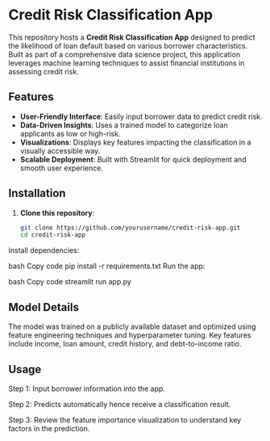 # **Credit Risk Classification App**
This repository hosts a **Credit Risk Classification App** designed to predict the likelihood of loan default based on various borrower characteristics. 
Built as part of a comprehensive data science project, this application leverages machine learning techniques to assist financial institutions in assessing credit risk.

## Features
- **User-Friendly Interface**: Easily input borrower data to predict credit risk.
- **Data-Driven Insights**: Uses a trained model to categorize loan applicants as low or high-risk.
- **Visualizations**: Displays key features impacting the classification in a visually accessible way.
- **Scalable Deployment**: Built with Streamlit for quick deployment and smooth user experience.

## Installation

1. **Clone this repository**:
   ```bash
   git clone https://github.com/yourusername/credit-risk-app.git
   cd credit-risk-app
Install dependencies:

bash
Copy code
pip install -r requirements.txt
Run the app:

bash
Copy code
streamlit run app.py

## **Model Details**
The model was trained on a publicly available dataset and optimized using feature engineering techniques and hyperparameter tuning.
Key features include income, loan amount, credit history, and debt-to-income ratio.

## **Usage**
Step 1: Input borrower information into the app.

Step 2: Predicts automatically hence receive a classification result.

Step 3: Review the feature importance visualization to understand key factors in the prediction.
